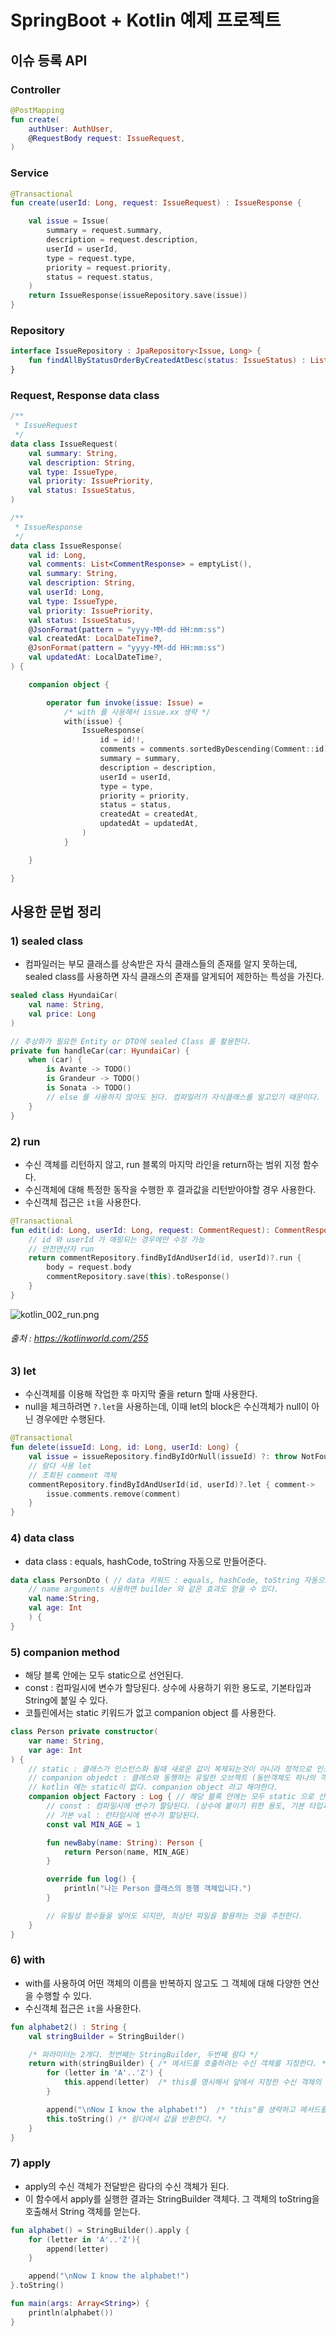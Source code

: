 # SpringBoot + Kotlin 예제 프로젝트

## 이슈 등록 API

### Controller
```kotlin
@PostMapping
fun create(
    authUser: AuthUser,
    @RequestBody request: IssueRequest,
) 
```

### Service
```kotlin
@Transactional
fun create(userId: Long, request: IssueRequest) : IssueResponse {

    val issue = Issue(
        summary = request.summary,
        description = request.description,
        userId = userId,
        type = request.type,
        priority = request.priority,
        status = request.status,
    )
    return IssueResponse(issueRepository.save(issue))
}
```

### Repository
```kotlin
interface IssueRepository : JpaRepository<Issue, Long> {
    fun findAllByStatusOrderByCreatedAtDesc(status: IssueStatus) : List<Issue>?
}
```

### Request, Response data class
```kotlin
/**
 * IssueRequest
 */
data class IssueRequest(
    val summary: String,
    val description: String,
    val type: IssueType,
    val priority: IssuePriority,
    val status: IssueStatus,
)

/**
 * IssueResponse
 */
data class IssueResponse(
    val id: Long,
    val comments: List<CommentResponse> = emptyList(),
    val summary: String,
    val description: String,
    val userId: Long,
    val type: IssueType,
    val priority: IssuePriority,
    val status: IssueStatus,
    @JsonFormat(pattern = "yyyy-MM-dd HH:mm:ss")
    val createdAt: LocalDateTime?,
    @JsonFormat(pattern = "yyyy-MM-dd HH:mm:ss")
    val updatedAt: LocalDateTime?,
) {

    companion object {

        operator fun invoke(issue: Issue) =
            /* with 를 사용해서 issue.xx 생략 */
            with(issue) {
                IssueResponse(
                    id = id!!,
                    comments = comments.sortedByDescending(Comment::id).map(Comment::toResponse),
                    summary = summary,
                    description = description,
                    userId = userId,
                    type = type,
                    priority = priority,
                    status = status,
                    createdAt = createdAt,
                    updatedAt = updatedAt,
                )
            }

    }

}
```

## 사용한 문법 정리

### 1) sealed class
- 컴파일러는 부모 클래스를 상속받은 자식 클래스들의 존재를 알지 못하는데, sealed class를 사용하면 자식 클래스의 존재를 알게되어 제한하는 특성을 가진다.

```kotlin
sealed class HyundaiCar(
    val name: String,
    val price: Long
)

// 추상화가 필요한 Entity or DTO에 sealed Class 를 활용한다.
private fun handleCar(car: HyundaiCar) {
    when (car) {
        is Avante -> TODO()
        is Grandeur -> TODO()
        is Sonata -> TODO()
        // else 를 사용하지 않아도 된다. 컴파일러가 자식클래스를 알고있기 때문이다.
    }
}
```

### 2) run
- 수신 객체를 리턴하지 않고, run 블록의 마지막 라인을 return하는 범위 지정 함수다.
- 수신객체에 대해 특정한 동작을 수행한 후 결과값을 리턴받아야할 경우 사용한다.
- 수신객체 접근은 `it`을 사용한다.

```kotlin
@Transactional
fun edit(id: Long, userId: Long, request: CommentRequest): CommentResponse? {
    // id 와 userId 가 매핑되는 경우에만 수정 가능
    // 안전연산자 run
    return commentRepository.findByIdAndUserId(id, userId)?.run {
        body = request.body
        commentRepository.save(this).toResponse()
    }
}
```

![kotlin_002_run.png](../image/kotlin_002_run.png)
###### 출처 : https://kotlinworld.com/255

### 3) let
- 수신객체를 이용해 작업한 후 마지막 줄을 return 할때 사용한다.
- null을 체크하려면 `?.let`을 사용하는데, 이때 let의 block은 수신객체가 null이 아닌 경우에만 수행된다.

```kotlin
@Transactional
fun delete(issueId: Long, id: Long, userId: Long) {
    val issue = issueRepository.findByIdOrNull(issueId) ?: throw NotFoundException("이슈가 존재하지 않습니다")
    // 람다 사용 let
    // 조회된 comment 객체
    commentRepository.findByIdAndUserId(id, userId)?.let { comment->
        issue.comments.remove(comment)
    }
}
```

### 4) data class
- data class : equals, hashCode, toString 자동으로 만들어준다.

```kotlin
data class PersonDto ( // data 키워드 : equals, hashCode, toString 자동으로 만들어준다.
    // name arguments 사용하면 builder 와 같은 효과도 얻을 수 있다.
    val name:String,
    val age: Int
    ) {
}
```

### 5) companion method
- 해당 블록 안에는 모두 static으로 선언된다.
- const : 컴파일시에 변수가 할당된다. 상수에 사용하기 위한 용도로, 기본타입과 String에 붙일 수 있다.
- 코틀린에서는 static 키워드가 없고 companion object 를 사용한다.

```kotlin
class Person private constructor(
    var name: String,
    var age: Int
) {
    // static : 클래스가 인스턴스화 될때 새로운 값이 복제되는것이 아니라 정적으로 인스턴스끼리의 값을 공유한다.
    // companion objedct : 클래스와 동행하는 유일한 오브젝트 (동반객체도 하나의 객체로 간주된다. 이름을 붙일 수 있고, interface를 구현할수도 있다.)
    // kotlin 에는 static이 없다. companion object 라고 해야한다.
    companion object Factory : Log { // 해당 블록 안에는 모두 static 으로 선언된다.
        // const : 컴파일시에 변수가 할당된다. (상수에 붙이기 위한 용도, 기본 타입과 String에 붙일 수 있음)
        // 기본 val : 런타임시에 변수가 할당된다.
        const val MIN_AGE = 1

        fun newBaby(name: String): Person {
            return Person(name, MIN_AGE)
        }

        override fun log() {
            println("나는 Person 클래스의 동행 객체입니다.")
        }

        // 유틸성 함수들을 넣어도 되지만, 최상단 파일을 활용하는 것을 추천한다.
    }
}
```

### 6) with
- with를 사용하여 어떤 객체의 이름을 반복하지 않고도 그 객체에 대해 다양한 연산을 수행할 수 있다.
- 수신객체 접근은 `it`을 사용한다.

```kotlin
fun alphabet2() : String {
    val stringBuilder = StringBuilder()

    /* 파라미터는 2개다. 첫번째는 StringBuilder, 두번째 람다 */
    return with(stringBuilder) { /* 메서드를 호출하려는 수신 객체를 지정한다. */
        for (letter in 'A'..'Z') {
            this.append(letter)  /* this를 명시해서 앞에서 지정한 수신 객체의 메서드를 호출한다. */
        }

        append("\nNow I know the alphabet!")  /* "this"를 생략하고 메서드를 호출한다. */
        this.toString() /* 람다에서 값을 반환한다. */
    }
}
```

### 7) apply
- apply의 수신 객체가 전달받은 람다의 수신 객체가 된다.
- 이 함수에서 apply를 실행한 결과는 StringBuilder 객체다. 그 객체의 toString을 호출해서 String 객체를 얻는다.

```kotlin
fun alphabet() = StringBuilder().apply {
    for (letter in 'A'..'Z'){
        append(letter)
    }

    append("\nNow I know the alphabet!")
}.toString()

fun main(args: Array<String>) {
    println(alphabet())
}
```